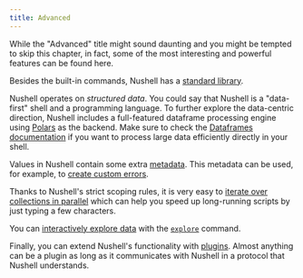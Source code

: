 ```yaml
---
title: Advanced
---
```


While the "Advanced" title might sound daunting and you might be tempted to skip this chapter, in fact, some of the most interesting and powerful features can be found here.

Besides the built-in commands, Nushell has a [standard library](standard_library).

Nushell operates on _structured data_.
You could say that Nushell is a "data-first" shell and a programming language.
To further explore the data-centric direction, Nushell includes a full-featured dataframe processing engine using [Polars](https://github.com/pola-rs/polars) as the backend.
Make sure to check the [Dataframes documentation](dataframes) if you want to process large data efficiently directly in your shell.

Values in Nushell contain some extra [metadata](metadata).
This metadata can be used, for example, to [create custom errors](creating_errors).

Thanks to Nushell's strict scoping rules, it is very easy to [iterate over collections in parallel](parallelism) which can help you speed up long-running scripts by just typing a few characters.

You can [interactively explore data](explore) with the [`explore`](/commands/docs/explore) command.

Finally, you can extend Nushell's functionality with [plugins](plugins).
Almost anything can be a plugin as long as it communicates with Nushell in a protocol that Nushell understands.
